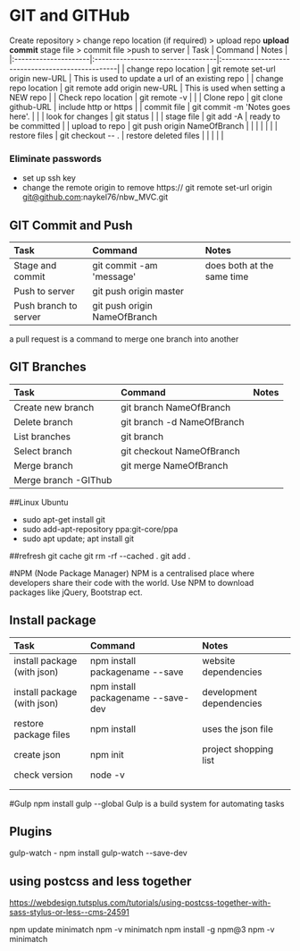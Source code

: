 # GIT and GITHub
 
Create repository > change repo location (if required) > upload repo
**upload commit** stage file > commit file >push to server
| Task                 | Command                           | Notes                                            |
|:---------------------|:----------------------------------|:-------------------------------------------------|
| change repo location | git remote set-url origin new-URL | This is used to update a url of an existing repo |
| change repo location | git remote add origin new-URL     | This is used when setting a NEW repo             |
| Check repo location  | git remote -v                     |                                                  |
| Clone repo           | git clone github-URL              | include http or https                            |
| commit file          | git commit -m 'Notes goes here'.  |                                                  |
| look for changes     | git status                        |                                                  |
| stage file           | git add -A                        | ready to be committed                            |
| upload to repo       | git push origin NameOfBranch      |                                                  |
|                      |                                   |                                                  |
| restore files        | git checkout -- .                 | restore deleted files                            |
|                      |                                   |                                                  |

### Eliminate passwords
- set up ssh key
- change the remote origin to remove https://
git remote set-url origin git@github.com:naykel76/nbw_MVC.git



## GIT Commit and Push
| Task                  | Command                      | Notes                      |
|:----------------------|:-----------------------------|:---------------------------|
| Stage and commit      | git commit -am 'message'     | does both at the same time |
| Push to server        | git push origin master       |                            |
| Push branch to server | git push origin NameOfBranch |                            |

a pull request is a command to merge one branch into another

## GIT Branches
| Task                 | Command                    | Notes |
|:---------------------|:---------------------------|:------|
| Create new branch    | git branch NameOfBranch    |       |
| Delete branch        | git branch -d NameOfBranch |       |
| List branches        | git branch                 |       |
| Select branch        | git checkout NameOfBranch  |       |
| Merge branch         | git merge NameOfBranch     |       |
| Merge branch -GIThub |                            |       |



##Linux Ubuntu
- sudo apt-get install git
- sudo add-apt-repository ppa:git-core/ppa 
- sudo apt update; apt install git

##refresh git cache
git rm -rf --cached .
git add .



#NPM (Node Package Manager)
NPM is a centralised place where developers share their code with the world.
Use NPM to download packages like jQuery, Bootstrap ect.

## Install package

| Task                        | Command                            | Notes                    |
|:----------------------------|:-----------------------------------|:-------------------------|
| install package (with json) | npm install packagename --save     | website dependencies     |
| install package (with json) | npm install packagename --save-dev | development dependencies |
| restore package files       | npm install                        | uses the json file       |
| create json                 | npm init                           | project shopping list    |
| check version               | node -v                            |                          |
|                             |                                    |                          |
|                             |                                    |                          |







#Gulp
	npm install gulp --global
Gulp is a build system for automating tasks

## Plugins
gulp-watch - npm install gulp-watch --save-dev


## using postcss and less together
https://webdesign.tutsplus.com/tutorials/using-postcss-together-with-sass-stylus-or-less--cms-24591




npm update minimatch
npm -v minimatch
npm install -g npm@3
npm -v minimatch
